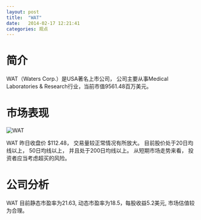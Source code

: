 ```yaml
---
layout: post
title:  "WAT"
date:   2014-02-17 12:21:41
categories: 观点
---
```


# 简介
WAT（Waters Corp.）是USA著名上市公司，
公司主要从事Medical Laboratories & Research行业，当前市值9561.48百万美元。

# 市场表现

![WAT](http://finviz.com/chart.ashx?t=WAT&ty=c&ta=1&p=d&s=l)

WAT 昨日收盘价 $112.48，
交易量较正常情况有所放大。
目前股价处于20日均线以上，
50日均线以上，
并且处于200日均线以上。
从短期市场走势来看，
投资者应当考虑超买的风险。

# 公司分析
WAT 目前静态市盈率为21.63, 动态市盈率为18.5，每股收益5.2美元,
市场估值较为合理。
